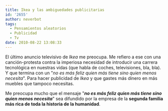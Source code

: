 ```yaml
---
title: Ikea y las ambiguedades publicitarias
id: '2655'
author: neverbot
tags:
  - Pensamientos aleatorios
  - Publicidad
  - Tv
date: 2010-08-22 13:08:33
---
```


El último anuncio televisivo de _Ikea_ me preocupa. Me refiero a ese con una canción-protesta contra la imperiosa necesidad de introducir una carrera tecnológica en nuestras vidas (que habla de coches, televisiones, bla, bla). Y que termina con un "_no es más feliz quien más tiene sino quien menos necesita_". Para hacer publicidad de _Ikea_ y que gastes más dinero en más muebles que tampoco necesitas.

Me preocupa mucho que el mensaje "_**no es más feliz quien más tiene sino quien menos necesita**_" sea difundido por la empresa de la **segunda familia más rica de toda la historia de la humanidad**.